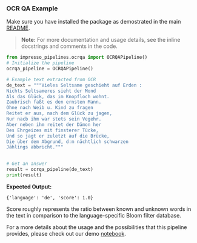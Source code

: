 ### OCR QA Example
Make sure you have installed the package as demostrated in the main [README](README.md). 

> **Note:** For more documentation and usage details, see the inline docstrings and comments in the code.

```python
from impresso_pipelines.ocrqa import OCRQAPipeline()
# Initialize the pipeline
ocrqa_pipeline = OCRQAPipeline()

# Example text extracted from OCR
de_text = """Vieles Seltsame geschieht auf Erden :
Nichts Seltsameres sieht der Mond
Als das Glück, das im Knopfloch wohnt.
Zaubrisch faßt es den ernsten Mann.
Ohne nach Weib u. Kind zu fragen
Reitet er aus, nach dem Glück zu jagen,
Nur nacb ihm war stets sein Vegehr.
Aber neben ihm reitet der Dämon her
Des Ehrgeizes mit finsterer Tücke,
Und so jagt er zuletzt auf die Brücke,
Die über dem Abgrund, d:m nächtlich schwarzen
Jählings abbricht."""
     

# Get an answer
result = ocrqa_pipeline(de_text)
print(result)
```
**Expected Output:**
```
{'language': 'de', 'score': 1.0}
```
Score roughly represents the ratio between known and unknown words in the text in comparison to the language-specific Bloom filter database.

For a more details about the usage and the possibilities that this pipeline provides, please check out our demo [notebook](https://github.com/impresso/impresso-datalab-notebooks/blob/main/annotate/ocrqa_pipeline_demo.ipynb).